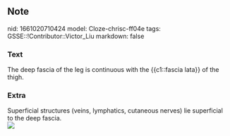 ## Note
nid: 1661020710424
model: Cloze-chrisc-ff04e
tags: GSSE::!Contributor::Victor_Liu
markdown: false

### Text
The deep fascia of the leg is continuous with the {{c1::fascia lata}} of the thigh.

### Extra
<div>
  Superficial structures (veins, lymphatics, cutaneous nerves) lie
  superficial to the deep fascia.
</div><img src=
"paste-9136bc631abd5097aed405151d6678d1b204b1e0.jpg">
